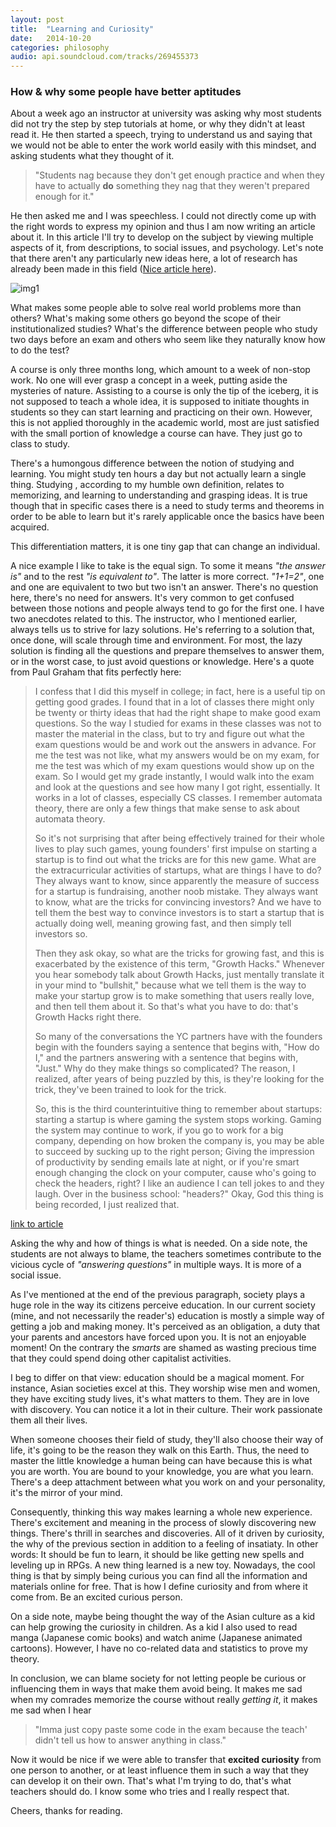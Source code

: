 ```yaml
---
layout: post
title:  "Learning and Curiosity"
date:   2014-10-20
categories: philosophy
audio: api.soundcloud.com/tracks/269455373
---
```


### How  & why some people have better aptitudes


About a week ago an instructor at university was asking why most students did
not try the step by step tutorials at home, or why they didn't at least read
it. He then started a speech, trying to understand us and saying that we would
not be able to enter the work world easily with this mindset, and asking
students what they thought of it.

> "Students nag because they don't get enough
> practice and when they have to actually <strong>do</strong> something they nag that they
> weren't prepared enough for it." 

He then asked me and I was speechless. I could
not directly come up with the right words to express my opinion and thus I am
now writing an article about it. In this article I'll try to develop on the
subject by viewing multiple aspects of it, from descriptions, to social issues,
and psychology. Let's note that there aren't any particularly new ideas here,
a lot of research has already been made in this field
(<a href="http://beta.slashdot.org/story/208067">Nice article here</a>).

![img1](http://pub.iotek.org/p/TEhRIJi.jpg)


What makes some people able to solve real world problems more than others?
What's making some others go beyond the scope of their institutionalized
studies? What's the difference between people who study two days before an
exam and others who seem like they naturally know how to do the test?


A course is only three months long, which amount to a week of non-stop work. No
one will ever grasp a concept in a week, putting aside the mysteries of nature.
Assisting to a course is only the tip of the iceberg, it is not supposed to
teach a whole idea, it is supposed to initiate thoughts in students so they can
start learning and practicing on their own. However, this is not applied
thoroughly in the academic world, most are just satisfied with the small
portion of knowledge a course can have. They just go to class to study.



There's a humongous difference between the notion of studying and learning.
You might study ten hours a day but not actually learn a single thing. Studying
, according to my humble own definition, relates to memorizing, and learning to
understanding and grasping ideas. It is true though that in specific cases
there is a need to study terms and theorems in order to be able to learn but
it's rarely applicable once the basics have been acquired.


This differentiation matters, it is one tiny gap that can change an individual.


A nice example I like to take is the equal sign. To some it means <em>"the answer
is"</em> and to the rest <em>"is equivalent to"</em>. The latter is more correct. <em>"1+1=2"</em>,
one and one are equivalent to two but two isn't an answer. There's no question
here, there's no need for answers. It's very common to get confused between
those notions and people always tend to go for the first one. I have two
anecdotes related to this.
The instructor, who I mentioned earlier, always tells us to strive for lazy
solutions. He's referring to a solution that, once done, will scale through
time and environment. For most, the lazy solution is finding all the questions
and prepare themselves to answer them, or in the worst case, to just avoid
questions or knowledge.
Here's a quote from Paul Graham that fits perfectly here:

>  I confess that I did this myself in college; in fact, here is a useful
>  tip on getting good grades. I found that in a lot of classes there might
>  only be twenty or thirty ideas that had the right shape to make good exam
>  questions. So the way I studied for exams in these classes was not to master
>  the material in the class, but to try and figure out what the exam questions
>  would be and work out the answers in advance. For me the test was not like,
>  what my answers would be on my exam, for me the test was which of my exam
>  questions would show up on the exam. So I would get my grade instantly,
>  I would walk into the exam and look at the questions and see how many I got
>  right, essentially. It works in a lot of classes, especially CS classes. I
>  remember automata theory, there are only a few things that make sense to
>  ask about automata theory.
>  
>  So it's not surprising that after being effectively trained for their
>  whole lives to play such games, young founders' first impulse on starting a
>  startup is to find out what the tricks are for this new game. What are the
>  extracurricular activities of startups, what are things I have to do? They
>  always want to know, since apparently the measure of success for a startup
>  is fundraising, another noob mistake. They always want to know, what are
>  the tricks for convincing investors? And we have to tell them the best way
>  to convince investors is to start a startup that is actually doing well,
>  meaning growing fast, and then simply tell investors so.
>  
>  Then they ask okay, so what are the tricks for growing fast, and this is
>  exacerbated by the existence of this term, "Growth Hacks." Whenever you hear
>  somebody talk about Growth Hacks, just mentally translate it in your mind to
>  "bullshit," because what we tell them is the way to make your startup grow
>  is to make something that users really love, and then tell them about it. So
>  that's what you have to do: that's Growth Hacks right there.
>  
>  So many of the conversations the YC partners have with the founders begin with
>  the founders saying a sentence that begins with, "How do I," and the partners
>  answering with a sentence that begins with, "Just." Why do they make things
>  so complicated? The reason, I realized, after years of being puzzled by this,
>  is they're looking for the trick, they've been trained to look for the trick.
>  
>  So, this is the third counterintuitive thing to remember about startups:
>  starting a startup is where gaming the system stops working. Gaming the
>  system may continue to work, if you go to work for a big company, depending
>  on how broken the company is, you may be able to succeed by sucking up to the
>  right person; Giving the impression of productivity by sending emails late
>  at night, or if you're smart enough changing the clock on your computer,
>  cause who's going to check the headers, right? I like an audience I can
>  tell jokes to and they laugh. Over in the business school: "headers?" Okay,
>  God this thing is being recorded, I just realized that.
>  

[link to article](http://tech.genius.com/Paul-graham-lecture-3-counterintuitive-parts-of-startups-and-how-to-have-ideas-annotated)


Asking the why and how of things is what is needed. On a side note, the 
students are not always to blame, the teachers sometimes contribute to the
vicious cycle of <em>"answering questions"</em> in multiple ways. It is more of a
social issue.


As I've mentioned at the end of the previous paragraph, society plays a huge
role in the way its citizens perceive education. In our current society (mine,
and not necessarily the reader's) education is mostly a simple way of getting a
job and making money. It's perceived as an obligation, a duty that your parents
and ancestors have forced upon you. It is not an enjoyable moment! On the
contrary the <em>smarts</em> are shamed as wasting precious time that they could spend
doing other capitalist activities.


I beg to differ on that view: education should be a magical moment. For
instance, Asian societies excel at this. They worship wise men and women, they
have exciting study lives, it's what matters to them. They are in love with
discovery. You can notice it a lot in their culture. Their work passionate
them all their lives.


When someone chooses their field of study, they'll also choose their way of life, it's
going to be the reason they walk on this Earth. Thus, the need to master the little
knowledge a human being can have because this is what you are worth. You are bound to your
knowledge, you are what you learn. There's a deep attachment between what you
work on and your personality, it's the mirror of your mind.


Consequently, thinking this way makes learning a whole new experience. There's
excitement and meaning in the process of slowly discovering new things. There's
thrill in searches and discoveries. All of it driven by curiosity, the why of
the previous section in addition to a feeling of insatiaty.
In other words: It should be fun to learn, it should be like getting new spells
and leveling up in RPGs. A new thing learned is a new toy.
Nowadays, the cool thing is that by simply being curious you can find all the
information and materials online for free. That is how I define curiosity and
from where it come from. Be an excited curious person.


On a side note, maybe being thought the way of the Asian culture as a kid can
help growing the curiosity in children. As a kid I also used to read manga
(Japanese comic books) and watch anime (Japanese animated cartoons). However,
I have no co-related data and statistics to prove my theory.



In conclusion, we can blame society for not letting people be curious or
influencing them in ways that make them avoid being. It makes me sad when my
comrades memorize the course without really <em>getting it</em>, it makes me sad when
I hear  

> "Imma just copy paste some code in the exam because the teach' didn't tell us
> how to answer anything in class."


Now it would be nice if we were able to transfer that <strong>excited curiosity</strong> from
one person to another, or at least influence them in such a way that they
can develop it on their own. That's what I'm trying to do, that's what teachers
should do. I know some who tries and I really respect that.


Cheers, thanks for reading.

